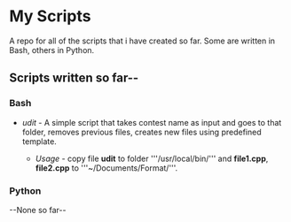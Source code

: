 # My Scripts

A repo for all of the scripts that i have created so far. Some are written in Bash, others in Python.

## Scripts written so far--

### Bash

+	*udit* - A simple script that takes contest name as input and goes to that folder, removes previous files, creates new files using predefined template.

	+	*Usage* - copy file **udit** to folder '''/usr/local/bin/''' and **file1.cpp**, **file2.cpp** to '''~/Documents/Format/'''.

### Python

--None so far--
